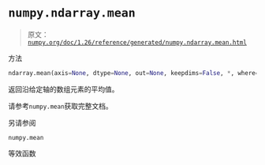 # `numpy.ndarray.mean`

> 原文：[`numpy.org/doc/1.26/reference/generated/numpy.ndarray.mean.html`](https://numpy.org/doc/1.26/reference/generated/numpy.ndarray.mean.html)

方法

```py
ndarray.mean(axis=None, dtype=None, out=None, keepdims=False, *, where=True)
```

返回沿给定轴的数组元素的平均值。

请参考`numpy.mean`获取完整文档。

另请参阅

`numpy.mean`

等效函数
